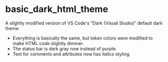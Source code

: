 # basic_dark_html_theme
A slightly modified version of VS Code's "Dark (Visual Studio)" default dark theme.

- Everything is basically the same, but token colors were modified to make HTML code slightly dimmer.
- The status bar is dark gray now instead of purple.
- Text for comments and attributes now has italics styling.
